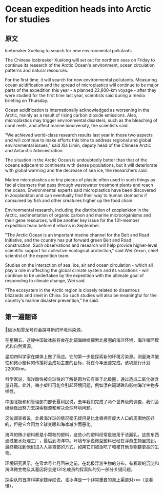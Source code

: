 # Ocean expedition heads into Arctic for studies
## 原文
Icebreaker Xuelong to search for new environmental pollutants

The Chinese icebreaker Xuelong will set out for northern seas on Friday to continue its research of the Arctic Ocean's environment, ocean circulation patterns and natural resources.

For the first time, it will search for new environmental pollutants. Measuring ocean acidification and the spread of microplastics will continue to be major parts of the expedition this year - a planned 22,800-km voyage - after they were studied for the first time last year, scientists said during a media briefing on Thursday.

Ocean acidification is internationally acknowledged as worsening in the Arctic, mainly as a result of rising carbon dioxide emissions. Also, microplastics may trigger environmental disasters, such as the bleaching of coral reefs, and affect marine biodiversity, the scientists said.

"We achieved world-class research results last year in those two aspects and will continue to make efforts this time to address regional and global environmental issues," said Xia Limin, deputy head of the Chinese Arctic and Antarctic Administration.

The situation in the Arctic Ocean is undoubtedly better than that of the oceans adjacent to continents with dense populations, but it will deteriorate with global warming and the decrease of sea ice, the researchers said.

Marine microplastics are tiny pieces of plastic often used in such things as facial cleansers that pass through wastewater treatment plants and reach the ocean. Environmental experts said microplastics have been discovered in zooplankton and can eventually find their way to human stomachs if consumed by fish and other creatures higher up the food chain.

Environmental research, including the distribution of zooplankton in the Arctic, sedimentation of organic carbon and marine microorganisms and their gene resources, will be another key issue for the 131-member expedition team before it returns in September.

"The Arctic Ocean is an important marine channel for the Belt and Road Initiative, and the country has put forward green Belt and Road construction. Such observations and research will help provide higher-level scientific support for collective ecological protection," said Wei Zexun, chief scientist of the expedition team.

Studies on the interaction of sea, ice, air and ocean circulation - which all play a role in affecting the global climate system and its variations - will continue to be undertaken by the expedition with the ultimate goal of responding to climate change, Wei said.

"The ecosystem in the Arctic region is closely related to disastrous blizzards and sleet in China. So such studies will also be meaningful for the country's marine disaster prevention," he said.
## 第一遍翻译
破冰船雪龙号将会探寻新的环境污染源。

在星期五，这艘中国破冰船将会在北部海继续探索北极圈的海洋环境，海洋循环模式和自然资源。

星期四科学家在媒体上做了简述。它的第一步是探索新的环境污染源。测量海洋酸性和微小塑料的传播将会成功主要的目标，将在今年迅速完成。该项航行计划22000km。

科学家说，海洋酸性被全球性的了解是因为它有害于北极圈，通过造成二氧化碳含量升高。此外，微小塑料可能会引起环境问题，例如漂白珊瑚礁和影响海洋生物多样性。

中国北极和和管理部门部长夏利民说，去年我们完成了两个世界级的调查，我们会继续做出努力去探索根源和解决全球环境问题。

这位调查者说，北极海洋球的情况毫无疑问是比北极拥有庞大人口的周围地区好的，但是它会因为全球变暖和海冰减少而恶化。

海洋的微小塑料都是小颗粒的塑料，这些小的塑料经常是被用于洁面乳。这些东西通过废水处理工厂，最后到海洋中。环境专家说微型塑料已经在浮游生物里找到，最终能找到他们进入人类胃部的方式，如果它们被鱼吃了和被其他食物链更高的生物。

环境研究表示，在雪龙号七月回来之前，在北极浮游生物的分布，有机碳的沉淀和海洋微生物及其基因将会是131名成员的探索队的另一部分关键问题。

探索队的首席科学家魏泽勋说，北冰洋是一个非常重要的海上渠道对xxx（没看懂），



